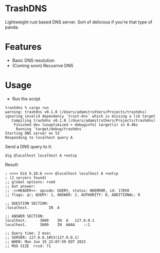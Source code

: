 # TrashDNS

Lightweight rust based DNS server. Sort of delicious if you're that type of panda.

# Features

- Basic DNS resolution
- (Coming soon) Recusrive DNS

# Usage

- Run the script

```
trashdns % cargo run
warning: trashdns v0.1.0 (/Users/adamstruthers/Projects/trashdns) ignoring invalid dependency `trust-dns` which is missing a lib target
   Compiling trashdns v0.1.0 (/Users/adamstruthers/Projects/trashdns)
    Finished dev [unoptimized + debuginfo] target(s) in 0.46s
     Running `target/debug/trashdns`
Starting DNS server on 53
Responding to localhost query A
```

Send a DNS query to it:

```
dig @localhost localhost A +notcp
```

Result:

```
; <<>> DiG 9.10.6 <<>> @localhost localhost A +notcp
; (2 servers found)
;; global options: +cmd
;; Got answer:
;; ->>HEADER<<- opcode: QUERY, status: NOERROR, id: 17850
;; flags: qr; QUERY: 1, ANSWER: 2, AUTHORITY: 0, ADDITIONAL: 0

;; QUESTION SECTION:
;localhost.			IN	A

;; ANSWER SECTION:
localhost.		3600	IN	A	127.0.0.1
localhost.		3600	IN	AAAA	::1

;; Query time: 2 msec
;; SERVER: 127.0.0.1#53(127.0.0.1)
;; WHEN: Mon Jun 19 22:07:59 EDT 2023
;; MSG SIZE  rcvd: 71
```
